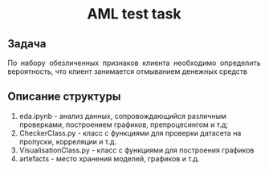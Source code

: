 # <p align="center">AML test task</p>
## Задача

<p align="justify"> По набору обезличенных признаков клиента необходимо определить вероятность, 
что клиент занимается отмыванием денежных средств</p>

## Описание структуры
1. eda.ipynb - анализ данных, сопровождающийся различным проверками, построением графиков, препроцесингом и т.д;
2. CheckerClass.py - класс с функциями для проверки датасета на пропуски, корреляции и т.д.
3. VisualisationClass.py - класс с функциями для построения графиков
4. artefacts - место хранения моделей, графиков и т.д.
